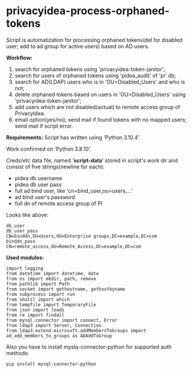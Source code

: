 # privacyidea-process-orphaned-tokens
Script is automatization for processing orphaned tokens(del for disabled user; add to ad group for active users) based on AD users.

**Workflow:**
1. search for orphaned tokens using 'privacyidea-token-janitor';
2. search for users of orphaned tokens using 'pidea_audit' of 'pi' db;
3. search for AD(LDAP) users who is in 'OU=Disabled_Users' and who is not;
4. delete orphaned tokens based on users in 'OU=Disabled_Users' using 'privacyidea-token-janitor';
5. add users which are not disabled(actual) to remote access group of PrivacyIdea.
6. email option(yes/no); send mail if found tokens with no mapped users; send mail if script error.


**Requirements:**
Script has written using 'Python 3.10.4'.

Work confirmed on 'Python 3.8.10'.

Creds/etc data file, named '**script-data**' stored in script's work dir and consist of five strings(newline for each):
- pidea db username
- pidea db user pass
- full ad bind user, like 'cn=bind_user,ou=users,…'
- ad bind user's password
- full dn of remote access group of PI

Looks like above:
```
db_user
db_user_pass
CN=binddn,OU=Users,OU=Enterprise groups,DC=example,DC=com
binddn_pass
CN=remote_access,OU=Remote_Access,DC=example,DC=com
```

**Used modules:**
```
import logging
from datetime import datetime, date
from os import mkdir, path, remove
from pathlib import Path
from socket import gethostname, gethostbyname
from subprocess import run
from shutil import which
from tempfile import TemporaryFile
from json import loads
from re import findall
from mysql.connector import connect, Error
from ldap3 import Server, Connection
from ldap3.extend.microsoft.addMembersToGroups import ad_add_members_to_groups as ADAddToGroup
```

Also you have to install myslq-connector-python for supported auth methods:
```
pip install mysql-connector-python
```
